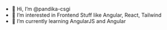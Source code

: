 - 👋 Hi, I’m @pandika-csgi
- 👀 I’m interested in Frontend Stuff like Angular, React, Tailwind
- 🌱 I’m currently learning AngularJS and Angular

<!---
pandika-csgi/pandika-csgi is a ✨ special ✨ repository because its `README.md` (this file) appears on your GitHub profile.
You can click the Preview link to take a look at your changes.
--->
